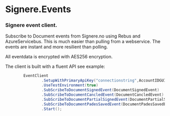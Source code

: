 # Signere.Events
### Signere event client.

Subscribe to Document events from Signere.no using Rebus and AzureServicebus.
This is much easier than pulling from a webservice. The events are instant and more resilient than polling.

All eventdata is encrypted with AES256 encryption.

The client is built with a fluent API see example:

```csharp
        EventClient
                .SetupWithPrimaryApiKey("connectionstring",AccountIDGUID,"yourapikey")
                .UseTestEnvironment(true)
                .SubScribeToDocumentSignedEvent(DocumentSignedEvent)
                .SubScribeToDocumentCancledEvent(DocumentCancledEvent)
                .SubScribeToDocumentPartialSignedEvent(DocumentPartialSignedEvent)
                .SubScribeToDocumentPadesSavedEvent(DocumentPadesSavedEvent)
                .Start();
```
